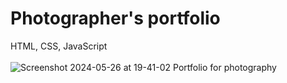 # Photographer's portfolio
HTML, CSS, JavaScript
<br><br>
![Screenshot 2024-05-26 at 19-41-02 Portfolio for photography](https://github.com/Szymon-Levy/Portfolio-for-photography/assets/94991990/51dc2767-889f-4f89-9e31-b9c24f7deee8)
